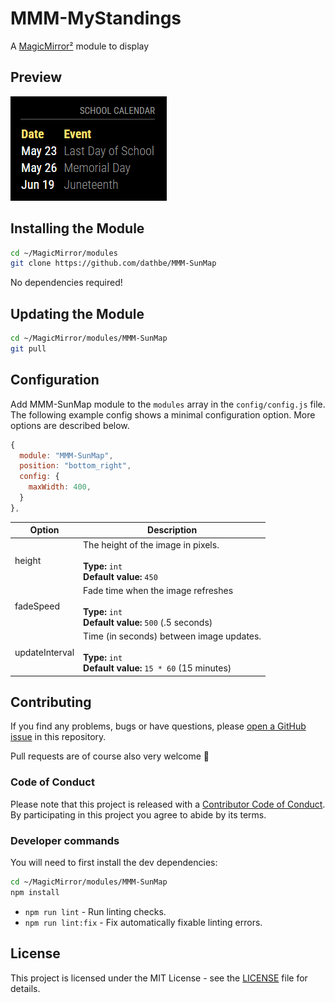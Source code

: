 # MMM-MyStandings

A [MagicMirror²](https://magicmirror.builders/) module to display 

## Preview

![screenshot](screenshot.png)

## Installing the Module

```bash
cd ~/MagicMirror/modules
git clone https://github.com/dathbe/MMM-SunMap
```

No dependencies required!

## Updating the Module

```bash
cd ~/MagicMirror/modules/MMM-SunMap
git pull
```

## Configuration

Add MMM-SunMap module to the `modules` array in the `config/config.js` file. The following example config shows a minimal configuration option. More options are described below.

```javascript
{
  module: "MMM-SunMap",
  position: "bottom_right",
  config: {
    maxWidth: 400,
  }
},
```

| Option           | Description
| -------          |  -------
| height         | The height of the image in pixels.<br><br>**Type:** `int`<br> **Default value:** `450`
| fadeSpeed        | Fade time when the image refreshes<br><br>**Type:** `int` <br> **Default value:** `500` (.5 seconds)
| updateInterval   | Time (in seconds) between image updates.<br><br>**Type:** `int`<br> **Default value:** `15 * 60` (15 minutes)

## Contributing

If you find any problems, bugs or have questions, please [open a GitHub issue](https://github.com/dathbe/MMM-MySunMap/issues) in this repository.

Pull requests are of course also very welcome 🙂

### Code of Conduct

Please note that this project is released with a [Contributor Code of Conduct](CODE_OF_CONDUCT.md). By participating in this project you agree to abide by its terms.

### Developer commands

You will need to first install the dev dependencies:

```bash
cd ~/MagicMirror/modules/MMM-SunMap
npm install
```

- `npm run lint` - Run linting checks.
- `npm run lint:fix` - Fix automatically fixable linting errors.

## License

This project is licensed under the MIT License - see the [LICENSE](LICENSE.md) file for details.
